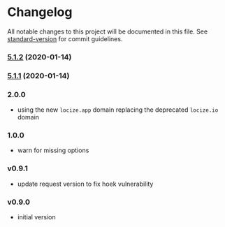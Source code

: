 # Changelog

All notable changes to this project will be documented in this file. See [standard-version](https://github.com/conventional-changelog/standard-version) for commit guidelines.

### [5.1.2](https://github.com/icai/locize-node-actions/compare/v5.1.1...v5.1.2) (2020-01-14)

### [5.1.1](https://github.com/icai/locize-node-actions/compare/v2.0.0...v5.1.1) (2020-01-14)

### 2.0.0

- using the new `locize.app` domain replacing the deprecated `locize.io` domain

### 1.0.0

- warn for missing options

### v0.9.1

- update request version to fix hoek vulnerability

### v0.9.0

- initial version
